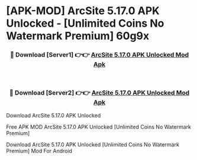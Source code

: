 # [APK-MOD] ArcSite 5.17.0 APK Unlocked - [Unlimited Coins No Watermark Premium] 60g9x



<div align="center">
<h3>🔴 Download [Server1] 👉👉 <a href="https://momento.my/?title=ArcSite_5.17.0_APK_Unlocked">ArcSite 5.17.0 APK Unlocked Mod Apk</a></h3><br>

<h3>🔴 Download [Server2] 👉👉 <a href="https://momento.my/?title=ArcSite_5.17.0_APK_Unlocked">ArcSite 5.17.0 APK Unlocked Mod Apk</a></h3>
</div>



Download ArcSite 5.17.0 APK Unlocked 

Free APK MOD ArcSite 5.17.0 APK Unlocked [Unlimited Coins No Watermark Premium]

Download ArcSite 5.17.0 APK Unlocked [Unlimited Coins No Watermark Premium] Mod For Android
